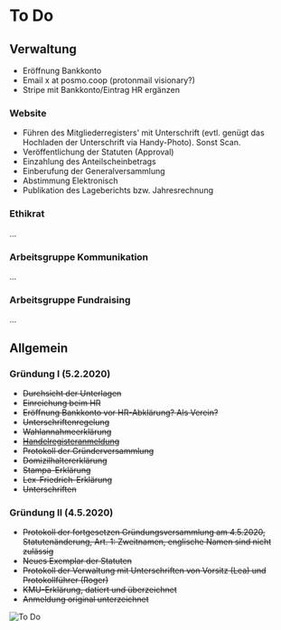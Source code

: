 # To Do 


## Verwaltung
- Eröffnung Bankkonto
- Email x at posmo.coop (protonmail visionary?)
- Stripe mit Bankkonto/Eintrag HR ergänzen

### Website
- Führen des Mitgliederregisters' mit Unterschrift (evtl. genügt das Hochladen der Unterschrift via Handy-Photo). Sonst Scan.
- Veröffentlichung der Statuten (Approval)
- Einzahlung des Anteilscheinbetrags
- Einberufung der Generalversammlung
- Abstimmung Elektronisch
- Publikation des Lageberichts bzw. Jahresrechnung

### Ethikrat
...         
        
### Arbeitsgruppe Kommunikation
...      
        
### Arbeitsgruppe Fundraising
...    

## Allgemein

### Gründung I (5.2.2020)
- <strike>Durchsicht der Unterlagen</strike>
- <strike>Einreichung beim HR</strike>
- <strike>Eröffnung Bankkonto vor HR-Abklärung? Als Verein?</strike>
- <strike>Unterschriftenregelung</strike>
- <strike>Wahlannahmeerklärung</strike>
- <strike>[Handelregisteranmeldung](https://hra.zh.ch/dam/justiz_innern/hra/Praxis/Genossenschaft/geno_neueintragung/5250mb01.pdf.spooler.download.1392991641983.pdf/5250mb01.pdf)</strike>
- <strike>Protokoll der Gründerversammlung</strike>
- <strike>Domizilhaltererklärung</strike>
- <strike>Stampa-Erklärung</strike>
- <strike>Lex-Friedrich-Erklärung</strike>
- <strike>Unterschriften</strike>    

### Gründung II (4.5.2020)
- <strike>Protokoll der fortgesetzen Gründungsversammlung am 4.5.2020, Statutenänderung, Art. 1: Zweitnamen, englische Namen sind nicht zulässig</strike>
- <strike>Neues Exemplar der Statuten</strike>
- <strike>Protokoll der Verwaltung mit Unterschriften von Vorsitz (Lea) und Protokollführer (Roger)</strike>
- <strike>KMU-Erklärung, datiert und überzeichnet</strike>
- <strike>Anmeldung original unterzeichnet</strike>

![To Do](https://user-images.githubusercontent.com/7697124/75988498-fc39d800-5ef1-11ea-91eb-f160de6c7a77.png)

   
